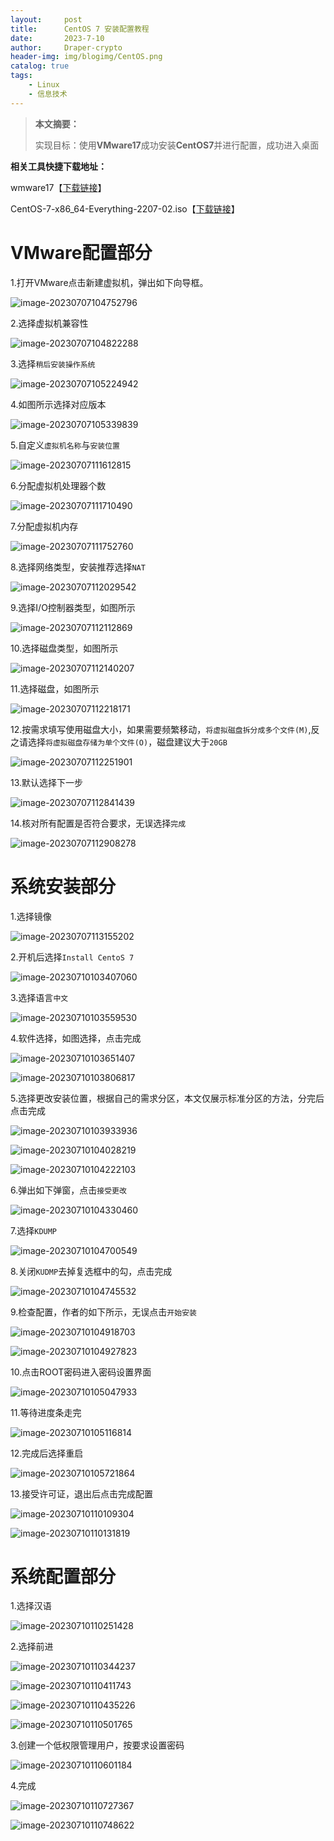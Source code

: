 ```yaml
---
layout:     post
title:      CentOS 7 安装配置教程
date:       2023-7-10
author:     Draper-crypto
header-img: img/blogimg/CentOS.png
catalog: true
tags:
    - Linux	
    - 信息技术
---
```


> **本文摘要：**
>
> 实现目标：使用**VMware17**成功安装**CentOS7**并进行配置，成功进入桌面

**相关工具快捷下载地址：**

wmware17【[下载链接](https://www.vmware.com/go/getworkstation-win)】

CentOS-7-x86_64-Everything-2207-02.iso【[下载链接](http://mirrors.aliyun.com/centos/7/isos/x86_64/)】



# VMware配置部分

1.打开VMware点击新建虚拟机，弹出如下向导框。

![image-20230707104752796](https://typora-img-1301299232.cos.ap-shanghai.myqcloud.com/img/image-20230707104752796.png)

2.选择虚拟机兼容性

![image-20230707104822288](https://typora-img-1301299232.cos.ap-shanghai.myqcloud.com/img/image-20230707104822288.png)

3.选择`稍后安装操作系统`

![image-20230707105224942](https://typora-img-1301299232.cos.ap-shanghai.myqcloud.com/img/image-20230707105224942.png)

4.如图所示选择对应版本

![image-20230707105339839](https://typora-img-1301299232.cos.ap-shanghai.myqcloud.com/img/image-20230707105339839.png)

5.自定义`虚拟机名称`与`安装位置`

![image-20230707111612815](https://typora-img-1301299232.cos.ap-shanghai.myqcloud.com/img/image-20230707111612815.png)

6.分配虚拟机处理器个数

![image-20230707111710490](https://typora-img-1301299232.cos.ap-shanghai.myqcloud.com/img/image-20230707111710490.png)

7.分配虚拟机内存

![image-20230707111752760](https://typora-img-1301299232.cos.ap-shanghai.myqcloud.com/img/image-20230707111752760.png)

8.选择网络类型，安装推荐选择`NAT`

![image-20230707112029542](https://typora-img-1301299232.cos.ap-shanghai.myqcloud.com/img/image-20230707112029542.png)

9.选择I/O控制器类型，如图所示

![image-20230707112112869](https://typora-img-1301299232.cos.ap-shanghai.myqcloud.com/img/image-20230707112112869.png)

10.选择磁盘类型，如图所示

![image-20230707112140207](https://typora-img-1301299232.cos.ap-shanghai.myqcloud.com/img/image-20230707112140207.png)

11.选择磁盘，如图所示

![image-20230707112218171](https://typora-img-1301299232.cos.ap-shanghai.myqcloud.com/img/image-20230707112218171.png)

12.按需求填写使用磁盘大小，如果需要频繁移动，`将虚拟磁盘拆分成多个文件(M)`,反之请选择`将虚拟磁盘存储为单个文件(O)`，磁盘建议大于`20GB`

![image-20230707112251901](https://typora-img-1301299232.cos.ap-shanghai.myqcloud.com/img/image-20230707112251901.png)

13.默认选择下一步

![image-20230707112841439](https://typora-img-1301299232.cos.ap-shanghai.myqcloud.com/img/image-20230707112841439.png)

14.核对所有配置是否符合要求，无误选择`完成`

![image-20230707112908278](https://typora-img-1301299232.cos.ap-shanghai.myqcloud.com/img/image-20230707112908278.png)



# 系统安装部分

1.选择镜像

![image-20230707113155202](https://typora-img-1301299232.cos.ap-shanghai.myqcloud.com/img/image-20230707113155202.png)

2.开机后选择`Install CentoS 7`

![image-20230710103407060](https://typora-img-1301299232.cos.ap-shanghai.myqcloud.com/img/image-20230710103407060.png)

3.选择语言`中文`

![image-20230710103559530](https://typora-img-1301299232.cos.ap-shanghai.myqcloud.com/img/image-20230710103559530.png)

4.软件选择，如图选择，点击完成

![image-20230710103651407](https://typora-img-1301299232.cos.ap-shanghai.myqcloud.com/img/image-20230710103651407.png)

![image-20230710103806817](https://typora-img-1301299232.cos.ap-shanghai.myqcloud.com/img/image-20230710103806817.png)

5.选择更改安装位置，根据自己的需求分区，本文仅展示标准分区的方法，分完后点击完成

![image-20230710103933936](https://typora-img-1301299232.cos.ap-shanghai.myqcloud.com/img/image-20230710103933936.png)

![image-20230710104028219](https://typora-img-1301299232.cos.ap-shanghai.myqcloud.com/img/image-20230710104028219.png)

![image-20230710104222103](https://typora-img-1301299232.cos.ap-shanghai.myqcloud.com/img/image-20230710104222103.png)

6.弹出如下弹窗，点击`接受更改`

![image-20230710104330460](https://typora-img-1301299232.cos.ap-shanghai.myqcloud.com/img/image-20230710104330460.png)

7.选择`KDUMP`

![image-20230710104700549](https://typora-img-1301299232.cos.ap-shanghai.myqcloud.com/img/image-20230710104700549.png)

8.关闭`KUDMP`去掉复选框中的勾，点击完成

![image-20230710104745532](https://typora-img-1301299232.cos.ap-shanghai.myqcloud.com/img/image-20230710104745532.png)

9.检查配置，作者的如下所示，无误点击`开始安装`

![image-20230710104918703](https://typora-img-1301299232.cos.ap-shanghai.myqcloud.com/img/image-20230710104918703.png)

![image-20230710104927823](https://typora-img-1301299232.cos.ap-shanghai.myqcloud.com/img/image-20230710104927823.png)

10.点击ROOT密码进入密码设置界面

![image-20230710105047933](https://typora-img-1301299232.cos.ap-shanghai.myqcloud.com/img/image-20230710105047933.png)

11.等待进度条走完

![image-20230710105116814](https://typora-img-1301299232.cos.ap-shanghai.myqcloud.com/img/image-20230710105116814.png)

12.完成后选择重启

![image-20230710105721864](https://typora-img-1301299232.cos.ap-shanghai.myqcloud.com/img/image-20230710105721864.png)

13.接受许可证，退出后点击完成配置

![image-20230710110109304](https://typora-img-1301299232.cos.ap-shanghai.myqcloud.com/img/image-20230710110109304.png)

![image-20230710110131819](https://typora-img-1301299232.cos.ap-shanghai.myqcloud.com/img/image-20230710110131819.png)



# 系统配置部分

1.选择汉语

![image-20230710110251428](https://typora-img-1301299232.cos.ap-shanghai.myqcloud.com/img/image-20230710110251428.png)

2.选择前进

![image-20230710110344237](https://typora-img-1301299232.cos.ap-shanghai.myqcloud.com/img/image-20230710110344237.png)

![image-20230710110411743](https://typora-img-1301299232.cos.ap-shanghai.myqcloud.com/img/image-20230710110411743.png)

![image-20230710110435226](https://typora-img-1301299232.cos.ap-shanghai.myqcloud.com/img/image-20230710110435226.png)

![image-20230710110501765](https://typora-img-1301299232.cos.ap-shanghai.myqcloud.com/img/image-20230710110501765.png)

3.创建一个低权限管理用户，按要求设置密码

![image-20230710110601184](https://typora-img-1301299232.cos.ap-shanghai.myqcloud.com/img/image-20230710110601184.png)

4.完成

![image-20230710110727367](https://typora-img-1301299232.cos.ap-shanghai.myqcloud.com/img/image-20230710110727367.png)

![image-20230710110748622](https://typora-img-1301299232.cos.ap-shanghai.myqcloud.com/img/image-20230710110748622.png)


